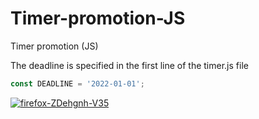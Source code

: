 # Timer-promotion-JS
Timer promotion (JS)

The deadline is specified in the first line of the timer.js file

```js
const DEADLINE = '2022-01-01';
```

<a href="https://ibb.co/FwJrHPg"><img src="https://i.ibb.co/yy5943W/firefox-ZDehgnh-V35.png" alt="firefox-ZDehgnh-V35" border="0"></a>
